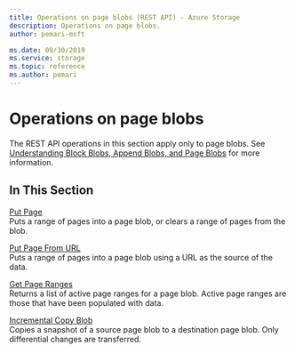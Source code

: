 ```yaml
---
title: Operations on page blobs (REST API) - Azure Storage
description: Operations on page blobs.
author: pemari-msft

ms.date: 09/30/2019
ms.service: storage
ms.topic: reference
ms.author: pemari
---
```


# Operations on page blobs

The REST API operations in this section apply only to page blobs. See [Understanding Block Blobs, Append Blobs, and Page Blobs](Understanding-Block-Blobs--Append-Blobs--and-Page-Blobs.md) for more information.  
  
## In This Section  
 [Put Page](Put-Page.md)  
 Puts a range of pages into a page blob, or clears a range of pages from the blob.  

 [Put Page From URL](Put-Page-From-Url.md)  
 Puts a range of pages into a page blob using a URL as the source of the data.  
  
 [Get Page Ranges](Get-Page-Ranges.md)  
 Returns a list of active page ranges for a page blob. Active page ranges are those that have been populated with data.

 [Incremental Copy Blob](Incremental-Copy-Blob.md)  
 Copies a snapshot of a source page blob to a destination page blob. Only differential changes are transferred.